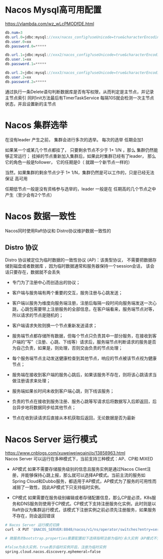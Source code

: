 # Nacos Mysql高可用配置
https://vlambda.com/wz_wLcPMODfDE.html
```java
db.num=3  
db.url.0=jdbc:mysql://xxx/nacos_config?useUnicode=true&characterEncoding=utf8&useAffectedRows=true&allowMultiQueries=true  
db.user.0=xx 
db.password.0=*****  

db.url.1=jdbc:mysql://xxx2/nacos_config?useUnicode=true&characterEncoding=utf8&useAffectedRows=true&allowMultiQueries=true
db.user.1=xx
db.password.1=*****  

db.url.2=jdbc:mysql://xxx3/nacos_config?useUnicode=true&characterEncoding=utf8&useAffectedRows=true&allowMultiQueries=true
db.user.2=xx
db.password.2=*****  
```
通过执行一条Delete语句判断数据库是否有写权限，从而判定是主节点，并记录主节点索引
同时init方法最后有TimerTaskService 每隔10S就会检测一次主节点状态，并且设置新的主节点

# Nacos 集群选举

在没有leader 产生之前， 集群会进行多次的选举。 每次的选举 任期会加1  

如果某一个或某几个节点都挂了， 只要剩余节点不少于 1+ 1/N ，那么 集群仍然能够正常运行； 挂掉的节点重新加入集群后，如果此时集群已经有了leader， 那么它的角色一般是follower， 它的任期是0（ 就跟一个新节点一样的）  

当然，如果集群的剩余节点少于 1+ 1/N，集群仍然是可以工作的，只是已经无法保证 高可用

任期低节点一般是没有资格参与选举的，leader 一般是在 任期高的几个节点之中产生（至少会有2个节点）

# Nacos 数据一致性
Nacos同时使用Raft协议和 Distro协议维护数据一致性的

## Distro 协议
Distro 协议被定位为临时数据的一致性协议 (AP)：该类型协议， 不需要把数据存储到磁盘或者数据库 ，因为临时数据通常和服务器保持一个session会话， 该会话只要存在，数据就不会丢失
* 专门为了注册中心而创造出的协议；

* 客户端与服务端有两个重要的交互，服务注册与心跳发送；

* 客户端以服务为维度向服务端注册，注册后每隔一段时间向服务端发送一次心跳，心跳包需要带上注册服务的全部信息，在客户端看来，服务端节点对等，所以请求的节点是随机的；

* 客户端请求失败则换一个节点重新发送请求；

* 服务端节点都存储所有数据，但每个节点只负责其中一部分服务，在接收到客户端的“写”（注册、心跳、下线等）请求后，服务端节点判断请求的服务是否为自己负责，如果是，则处理，否则交由负责的节点处理；

* 每个服务端节点主动发送健康检查到其他节点，响应的节点被该节点视为健康节点；

* 服务端在接收到客户端的服务心跳后，如果该服务不存在，则将该心跳请求当做注册请求来处理；

* 服务端如果长时间未收到客户端心跳，则下线该服务；

* 负责的节点在接收到服务注册、服务心跳等写请求后将数据写入后即返回，后台异步地将数据同步给其他节点；

*  节点在收到读请求后直接从本机获取后返回，无论数据是否为最新

# Nacos Server 运行模式
https://www.cnblogs.com/xuweiweiwoaini/p/13858963.html  
Nacos Server 可以运行在多种模式下，当前支持三种模式：AP、CP和 MIXED

* AP模式
如果不需要存储服务级别的信息且服务实例是通过Nacos Client注册，并能够保持心跳上报，那么就可以选择AP模式。当前主流的服务如Spring Cloud和Dubbo服务，都适用于AP模式，AP模式为了服务的可用性而减弱了一致性，因此AP模式下只支持临时实例。

* CP模式
如果需要在服务级别编辑或者存储配置信息，那么CP是必须，K8s服务和DNS服务则使用于CP模式。CP模式下支持注册服务化实例，此时则是以Raft协议为集群运行模式，该模式下注册实例之前必须先注册服务，如果服务不存在，则会返回错误

```python
# Nacos Server 运行模式切换
curl -X PUT '$NACOS_SERVER:8848/nacos/v1/ns/operator/switches?entry=serverMode&value=CP'

# 微服务的bootstrap.properties需要配置如下选择指明注册为临时/永久实例（AP模式不支持数据一致性，所以只支持服务注册的临时实例，CP模式支持服务注册的永久实例）

#false为永久实例，true表示临时实例开启，注册为临时实例
spring.cloud.nacos.discovery.ephemeral=false
```